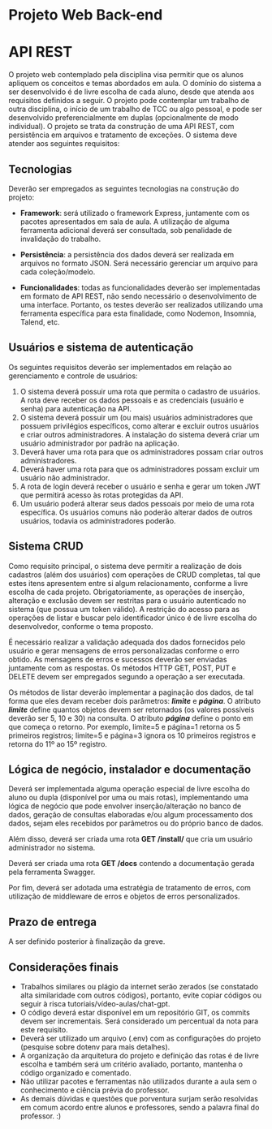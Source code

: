 # Projeto Web Back-end

# API REST

O projeto web contemplado pela disciplina visa permitir que os alunos apliquem os conceitos e temas abordados em aula. O domínio do sistema a ser desenvolvido é de livre escolha de cada aluno, desde que atenda aos requisitos definidos a seguir. O projeto pode contemplar um trabalho de outra disciplina, o início de um trabalho de TCC ou algo pessoal, e pode ser desenvolvido preferencialmente em duplas (opcionalmente de modo individual). O projeto se trata da construção de uma API REST, com persistência em arquivos e tratamento de exceções. O sistema deve atender aos seguintes requisitos:

## Tecnologias

Deverão ser empregados as seguintes tecnologias na construção do projeto:

- **Framework**: será utilizado o framework Express, juntamente com os pacotes apresentados em sala de aula. A utilização de alguma ferramenta adicional deverá ser consultada, sob penalidade de invalidação do trabalho.

- **Persistência**: a persistência dos dados deverá ser realizada em arquivos no formato JSON. Será necessário gerenciar um arquivo para cada coleção/modelo.

- **Funcionalidades**: todas as funcionalidades deverão ser implementadas em formato de API REST, não sendo necessário o desenvolvimento de uma interface. Portanto, os testes deverão ser realizados utilizando uma ferramenta específica para esta finalidade, como Nodemon, Insomnia, Talend, etc.

## Usuários e sistema de autenticação

Os seguintes requisitos deverão ser implementados em relação ao gerenciamento e controle de usuários:

1. O sistema deverá possuir uma rota que permita o cadastro de usuários. A rota deve receber os dados pessoais e as credenciais (usuário e senha) para autenticação na API.
2. O sistema deverá possuir um (ou mais) usuários administradores que possuem privilégios específicos, como alterar e excluir outros usuários e criar outros administradores. A instalação do sistema deverá criar um usuário administrador por padrão na aplicação.
3. Deverá haver uma rota para que os administradores possam criar outros administradores.
4. Deverá haver uma rota para que os administradores possam excluir um usuário não administrador.
5. A rota de login deverá receber o usuário e senha e gerar um token JWT que permitirá acesso às rotas protegidas da API.
6. Um usuário poderá alterar seus dados pessoais por meio de uma rota específica. Os usuários comuns não poderão alterar dados de outros usuários, todavia os administradores poderão.

## Sistema CRUD

Como requisito principal, o sistema deve permitir a realização de dois cadastros (além dos usuários) com operações de CRUD completas, tal que estes itens apresentem entre si algum relacionamento, conforme a livre escolha de cada projeto. Obrigatoriamente, as operações de inserção, alteração e exclusão devem ser restritas para o usuário autenticado no sistema (que possua um token válido). A restrição do acesso para as operações de listar e buscar pelo identificador único é de livre escolha do desenvolvedor, conforme o tema proposto.

É necessário realizar a validação adequada dos dados fornecidos pelo usuário e gerar mensagens de erros personalizadas conforme o erro obtido. As mensagens de erros e sucessos deverão ser enviadas juntamente com as respostas. Os métodos HTTP GET, POST, PUT e DELETE devem ser empregados segundo a operação a ser executada.

Os métodos de listar deverão implementar a paginação dos dados, de tal forma que eles devam receber dois parâmetros: **_limite_** e **_página_**. O atributo **_limite_** define quantos objetos devem ser retornados (os valores possíveis deverão ser 5, 10 e 30) na consulta. O atributo **_página_** define o ponto em que começa o retorno. Por exemplo, limite=5 e página=1 retorna os 5 primeiros registros; limite=5 e página=3 ignora os 10 primeiros registros e retorna do 11º ao 15º registro.

## Lógica de negócio, instalador e documentação

Deverá ser implementada alguma operação especial de livre escolha do aluno ou dupla (disponível por uma ou mais rotas), implementando uma lógica de negócio que pode envolver inserção/alteração no banco de dados, geração de consultas elaboradas e/ou algum processamento dos dados, sejam eles recebidos por parâmetros ou do próprio banco de dados.

Além disso, deverá ser criada uma rota **GET /install/** que cria um usuário administrador no sistema.

Deverá ser criada uma rota **GET /docs** contendo a documentação gerada pela ferramenta Swagger.

Por fim, deverá ser adotada uma estratégia de tratamento de erros, com utilização de middleware de erros e objetos de erros personalizados.

## Prazo de entrega

A ser definido posterior à finalização da greve.

## Considerações finais

- Trabalhos similares ou plágio da internet serão zerados (se constatado alta similaridade com outros códigos), portanto, evite copiar códigos ou seguir à risca tutoriais/vídeo-aulas/chat-gpt.
- O código deverá estar disponível em um repositório GIT, os commits devem ser incrementais. Será considerado um percentual da nota para este requisito.
- Deverá ser utilizado um arquivo (.env) com as configurações do projeto (pesquise sobre dotenv para mais detalhes).
- A organização da arquitetura do projeto e definição das rotas é de livre escolha e também será um critério avaliado, portanto, mantenha o código organizado e comentado.
- Não utilizar pacotes e ferramentas não utilizados durante a aula sem o conhecimento e ciência prévia do professor.
- As demais dúvidas e questões que porventura surjam serão resolvidas em comum acordo entre alunos e professores, sendo a palavra final do professor. :)

